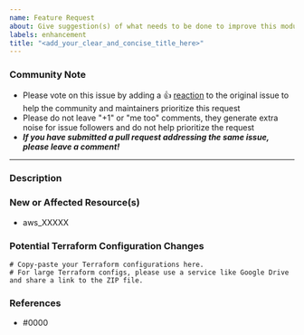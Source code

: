 ```yaml
---
name: Feature Request
about: Give suggestion(s) of what needs to be done to improve this module
labels: enhancement
title: "<add_your_clear_and_concise_title_here>"
---
```



### Community Note
<!---
No need to modify anything within this section.
--->

* Please vote on this issue by adding a 👍 [reaction](https://blog.github.com/2016-03-10-add-reactions-to-pull-requests-issues-and-comments/) to the original issue to help the community and maintainers prioritize this request
* Please do not leave "+1" or "me too" comments, they generate extra noise for issue followers and do not help prioritize the request
* ***If you have submitted a pull request addressing the same issue, please leave a comment!***

***

### Description
<!---
Please leave a helpful description of the feature request here.
--->


### New or Affected Resource(s)
<!--- 
Please list the new or affected resources and data sources.
--->

* aws_XXXXX


### Potential Terraform Configuration Changes
<!---
Information about code formatting: https://help.github.com/articles/basic-writing-and-formatting-syntax/#quoting-code
--->

```hcl
# Copy-paste your Terraform configurations here.
# For large Terraform configs, please use a service like Google Drive and share a link to the ZIP file.
```


### References
<!---
Information about referencing Github Issues: https://help.github.com/articles/basic-writing-and-formatting-syntax/#referencing-issues-and-pull-requests

Are there any other GitHub issues (open or closed) or pull requests that should be linked here? Vendor blog posts or documentation? For example:

* https://aws.amazon.com/about-aws/whats-new/2018/04/introducing-amazon-ec2-fleet/
--->

* #0000


<!---
Credit: 
This template is modified version of https://github.com/terraform-providers/terraform-provider-aws/blob/master/.github/ISSUE_TEMPLATE/Feature_Request.md

Created: May 20, 2019 
Last updated: July 11, 2019
--->
